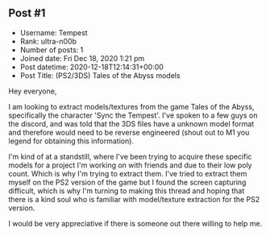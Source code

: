 ## Post #1
- Username: Tempest
- Rank: ultra-n00b
- Number of posts: 1
- Joined date: Fri Dec 18, 2020 1:21 pm
- Post datetime: 2020-12-18T12:14:31+00:00
- Post Title: (PS2/3DS) Tales of the Abyss models

Hey everyone,

I am looking to extract models/textures from the game Tales of the Abyss, specifically the character 'Sync the Tempest'. I've spoken to a few guys on the discord, and was told that the 3DS files have a unknown model format and therefore would need to be reverse engineered (shout out to M1 you legend for obtaining this information).

I'm kind of at a standstill, where I've been trying to acquire these specific models for a project I'm working on with friends and due to their low poly count. Which is why I'm trying to extract them. I've tried to extract them myself on the PS2 version of the game but I found the screen capturing difficult, which is why I'm turning to making this thread and hoping that there is a kind soul who is familiar with model/texture extraction for the PS2 version.

I would be very appreciative if there is someone out there willing to help me.
